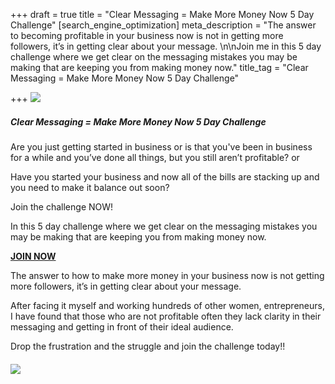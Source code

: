+++
draft = true
title = "Clear Messaging  =  Make More Money Now 5 Day Challenge"
[search_engine_optimization]
meta_description = "The answer to becoming profitable in your business now is not in getting more followers, it’s in getting clear about your message. \n\nJoin me in this 5 day challenge where we get clear on the messaging mistakes you may be making that are keeping you from making money now."
title_tag = "Clear Messaging  =  Make More Money Now 5 Day Challenge"

+++
![](/uploads/meetup-clear-messaging-make-more-money-now-5-day-challenge-facebook-cover.png)

##### **Clear Messaging = Make More Money Now 5 Day Challenge**

Are you just getting started in business or is that you've been in business for a while and you’ve done all things, but you still aren’t profitable? or

Have you started your business and now all of the bills are stacking up and you need to make it balance out soon?

Join the challenge NOW!

In this 5 day challenge where we get clear on the messaging mistakes you may be making that are keeping you from making money now.  
  
[**JOIN NOW**](https://www.eventbrite.com/e/clear-messaging-make-more-money-now-5-day-challenge-march-14-18-7pm-tickets-288668835257 "5 Day Challenge")

The answer to how to make more money in your business now is not getting more followers, it’s in getting clear about your message.

After facing it myself and working hundreds of other women, entrepreneurs, I have found that those who are not profitable often they lack clarity in their messaging and getting in front of their ideal audience.

Drop the frustration and the struggle and join the challenge today!!

###### **![](/uploads/digital-marketing-seek-cover-image.png)**